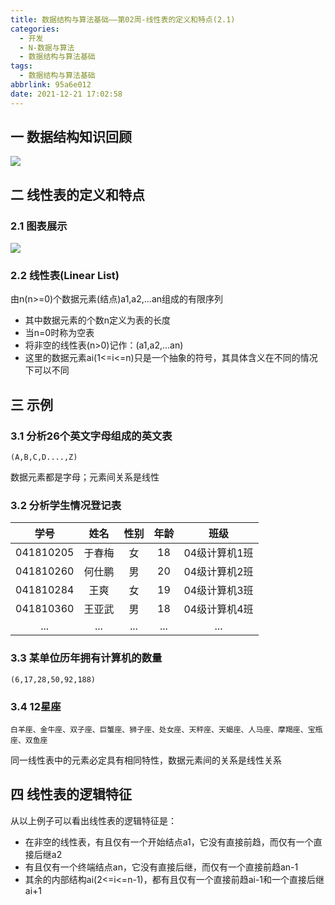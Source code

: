 ```yaml
---
title: 数据结构与算法基础——第02周-线性表的定义和特点(2.1)
categories:
  - 开发
  - N-数据与算法
  - 数据结构与算法基础
tags:
  - 数据结构与算法基础
abbrlink: 95a6e012
date: 2021-12-21 17:02:58
---
```

## 一 数据结构知识回顾

![][1]

<!--more-->

## 二 线性表的定义和特点

### 2.1 图表展示
![][2]

### 2.2 线性表(Linear List)

由n(n>=0)个数据元素(结点)a1,a2,...an组成的有限序列

* 其中数据元素的个数n定义为表的长度
* 当n=0时称为空表
* 将非空的线性表(n>0)记作：(a1,a2,...an)
* 这里的数据元素ai(1<=i<=n)只是一个抽象的符号，其具体含义在不同的情况下可以不同

## 三 示例

### 3.1 分析26个英文字母组成的英文表

```
(A,B,C,D....,Z)
```

数据元素都是字母；元素间关系是线性

### 3.2 分析学生情况登记表

|   学号    |  姓名  | 性别 | 年龄 |     班级      |
| :-------: | :----: | :--: | :--: | :-----------: |
| 041810205 | 于春梅 |  女  |  18  | 04级计算机1班 |
| 041810260 | 何仕鹏 |  男  |  20  | 04级计算机2班 |
| 041810284 |  王爽  |  女  |  19  | 04级计算机3班 |
| 041810360 | 王亚武 |  男  |  18  | 04级计算机4班 |
|    ...    |  ...   | ...  | ...  |      ...      |

### 3.3 某单位历年拥有计算机的数量

```
(6,17,28,50,92,188)
```

### 3.4 12星座

```
白羊座、金牛座、双子座、巨蟹座、狮子座、处女座、天秤座、天蝎座、人马座、摩羯座、宝瓶座、双鱼座
```

同一线性表中的元素必定具有相同特性，数据元素间的关系是线性关系

## 四 线性表的逻辑特征

从以上例子可以看出线性表的逻辑特征是：

* 在非空的线性表，有且仅有一个开始结点a1，它没有直接前趋，而仅有一个直接后继a2
* 有且仅有一个终端结点an，它没有直接后继，而仅有一个直接前趋an-1
* 其余的内部结构ai(2<=i<=n-1)，都有且仅有一个直接前趋ai-1和一个直接后继ai+1



[1]:https://jsd.onmicrosoft.cn/gh/PGzxc/CDN/blog-data-struct-basic/data-struct-data-2.1-struct.png
[2]:https://jsd.onmicrosoft.cn/gh/PGzxc/CDN/blog-data-struct-basic/data-struct-2.1-linear-table.png